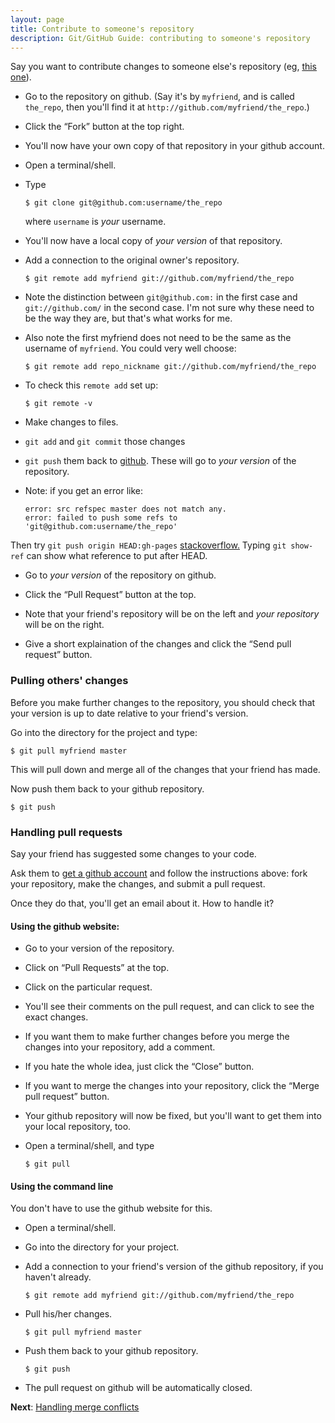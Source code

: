 ```yaml
---
layout: page
title: Contribute to someone's repository
description: Git/GitHub Guide: contributing to someone's repository
---
```


Say you want to contribute changes to someone else's repository (eg,
[this one](http://github.com/kbroman/github_tutorial)).

- Go to the repository on github.  (Say it's by `myfriend`, and is
  called `the_repo`, then you'll find it at `http://github.com/myfriend/the_repo`.)

- Click the &ldquo;Fork&rdquo; button at the top right.

- You'll now have your own copy of that repository in your github account.

- Open a terminal/shell.

- Type

      $ git clone git@github.com:username/the_repo

  where `username` is _your_ username.

- You'll now have a local copy of _your version_ of that repository.

- Add a connection to the original owner's repository.

      $ git remote add myfriend git://github.com/myfriend/the_repo

- Note the distinction between `git@github.com:` in the first case and
  `git://github.com/` in the second case.  I'm not sure why these need
  to be the way they are, but that's what works for me.

- Also note the first myfriend does not need to be the same as the username of `myfriend`.  You could very well choose:

      $ git remote add repo_nickname git://github.com/myfriend/the_repo

- To check this `remote add` set up:

      $ git remote -v

- Make changes to files.

- `git add` and `git commit` those changes

- `git push` them back to [github](http://github.com).  These will go
  to _your version_ of the repository.

- Note: if you get an error like:

      error: src refspec master does not match any.
      error: failed to push some refs to 'git@github.com:username/the_repo'

Then try `git push origin HEAD:gh-pages` [stackoverflow.](http://stackoverflow.com/questions/4181861/src-refspec-master-does-not-match-any-when-pushing-commits-in-git) Typing `git show-ref` can show what reference to put after HEAD.

- Go to _your version_ of the repository on github.

- Click the &ldquo;Pull Request&rdquo; button at the top.

- Note that your friend's repository will be on the left and _your
  repository_ will be on the right.

- Give a short explaination of the changes and click the &ldquo;Send
  pull request&rdquo; button.


### Pulling others' changes

Before you make further changes to the repository, you should check
that your version is up to date relative to your friend's version.

Go into the directory for the project and type:

    $ git pull myfriend master

This will pull down and merge all of the changes that your friend has
made.

Now push them back to your github repository.

    $ git push


### Handling pull requests

Say your friend has suggested some changes to your code.

Ask them to [get a github account](first_use.html) and follow the
instructions above: fork your
repository, make the changes, and submit a pull request.

Once they do that, you'll get an email about it.  How to handle it?

#### Using the github website:

- Go to your version of the repository.

- Click on &ldquo;Pull Requests&rdquo; at the top.

- Click on the particular request.

- You'll see their comments on the pull request, and can click to see
  the exact changes.

- If you want them to make further changes before you merge
  the changes into your repository, add a comment.
  
- If you hate the whole idea, just click the &ldquo;Close&rdquo;
  button.
  
- If you want to merge the changes into your repository, click the
  &ldquo;Merge pull request&rdquo; button.

- Your github repository will now be fixed, but you'll want to get
  them into your local repository, too.

- Open a terminal/shell, and type

      $ git pull

#### Using the command line

You don't have to use the github website for this.

- Open a terminal/shell.

- Go into the directory for your project.

- Add a connection to your friend's version of the github repository,
  if you haven't already.
  
      $ git remote add myfriend git://github.com/myfriend/the_repo
    
- Pull his/her changes.

      $ git pull myfriend master
    
- Push them back to your github repository.

      $ git push

- The pull request on github will be automatically closed.

**Next**: [Handling merge conflicts](merge_conflicts.html)
